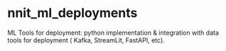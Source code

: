 # nnit_ml_deployments
ML Tools for deployment: python implementation &amp; integration with data tools for deployment ( Kafka, StreamLit, FastAPI, etc).
